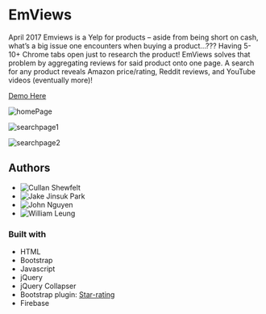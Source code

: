 # EmViews
April 2017
Emviews is a Yelp for products – aside from being short on cash, what’s a big issue one encounters when buying a product…??? Having 5-10+ Chrome tabs open just to research the product! EmViews solves that problem by aggregating reviews for said product onto one page. A search for any product reveals Amazon price/rating, Reddit reviews, and YouTube videos (eventually more)!

[Demo Here](https://emviews.github.io/EmViews/) 

![homePage](https://user-images.githubusercontent.com/16066443/27000247-3fb0e492-4d62-11e7-9efd-dd53c0d07228.JPG)

![searchpage1](https://user-images.githubusercontent.com/16066443/27000252-6d8d6372-4d62-11e7-8742-67004bfb09dd.JPG)

![searchpage2](https://user-images.githubusercontent.com/16066443/27000253-700ba974-4d62-11e7-864a-01564002bd8d.JPG)

## Authors
 - ![Cullan Shewfelt](https://avatars2.githubusercontent.com/u/26754992?v=3&s=400)
 - ![Jake Jinsuk Park](https://github.com/bluffingtuna)
 - ![John Nguyen](https://github.com/drjohnsez)
 - ![William Leung](https://github.com/thisiswhale)


### Built with
 - HTML
 - Bootstrap
 - Javascript
 - jQuery
 - jQuery Collapser
 - Bootstrap plugin: [Star-rating](http://plugins.krajee.com/star-rating)
 - Firebase
